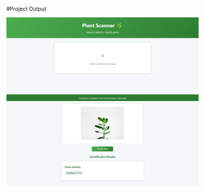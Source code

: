 #Project Output

![PlantDashboard](plant-scanner/public/PlantDashboard.png)
![Result](plant-scanner/public/Result.png)
